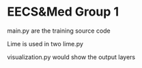 # EECS&Med Group 1

main.py are the training source code

Lime is used in two lime.py

visualization.py would show the output layers
